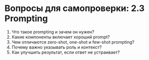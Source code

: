 # Вопросы для самопроверки: 2.3 Prompting

1. Что такое prompting и зачем он нужен?
2. Какие компоненты включает хороший prompt?
3. Чем отличаются zero-shot, one-shot и few-shot prompting?
4. Почему важно указывать роль и контекст?
5. Как улучшить результат, если ответ не устраивает? 